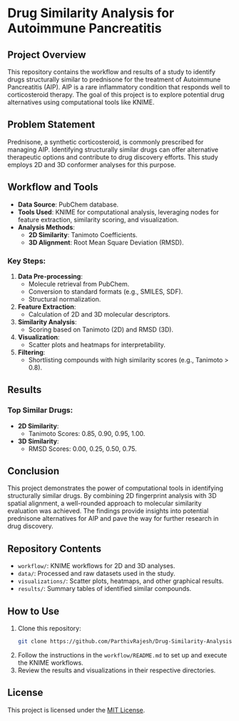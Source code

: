 # Drug Similarity Analysis for Autoimmune Pancreatitis

## Project Overview
This repository contains the workflow and results of a study to identify drugs structurally similar to prednisone for the treatment of Autoimmune Pancreatitis (AIP). AIP is a rare inflammatory condition that responds well to corticosteroid therapy. The goal of this project is to explore potential drug alternatives using computational tools like KNIME.

## Problem Statement
Prednisone, a synthetic corticosteroid, is commonly prescribed for managing AIP. Identifying structurally similar drugs can offer alternative therapeutic options and contribute to drug discovery efforts. This study employs 2D and 3D conformer analyses for this purpose.

## Workflow and Tools
- **Data Source**: PubChem database.
- **Tools Used**: KNIME for computational analysis, leveraging nodes for feature extraction, similarity scoring, and visualization.
- **Analysis Methods**:
  - **2D Similarity**: Tanimoto Coefficients.
  - **3D Alignment**: Root Mean Square Deviation (RMSD).

### Key Steps:
1. **Data Pre-processing**:
   - Molecule retrieval from PubChem.
   - Conversion to standard formats (e.g., SMILES, SDF).
   - Structural normalization.
2. **Feature Extraction**:
   - Calculation of 2D and 3D molecular descriptors.
3. **Similarity Analysis**:
   - Scoring based on Tanimoto (2D) and RMSD (3D).
4. **Visualization**:
   - Scatter plots and heatmaps for interpretability.
5. **Filtering**:
   - Shortlisting compounds with high similarity scores (e.g., Tanimoto > 0.8).

## Results
### Top Similar Drugs:
- **2D Similarity**:
  - Tanimoto Scores: 0.85, 0.90, 0.95, 1.00.
- **3D Similarity**:
  - RMSD Scores: 0.00, 0.25, 0.50, 0.75.

## Conclusion
This project demonstrates the power of computational tools in identifying structurally similar drugs. By combining 2D fingerprint analysis with 3D spatial alignment, a well-rounded approach to molecular similarity evaluation was achieved. The findings provide insights into potential prednisone alternatives for AIP and pave the way for further research in drug discovery.

## Repository Contents
- `workflow/`: KNIME workflows for 2D and 3D analyses.
- `data/`: Processed and raw datasets used in the study.
- `visualizations/`: Scatter plots, heatmaps, and other graphical results.
- `results/`: Summary tables of identified similar compounds.

## How to Use
1. Clone this repository:
   ```bash
   git clone https://github.com/ParthivRajesh/Drug-Similarity-Analysis-AIP.git
   ```
2. Follow the instructions in the `workflow/README.md` to set up and execute the KNIME workflows.
3. Review the results and visualizations in their respective directories.

## License
This project is licensed under the [MIT License](LICENSE).
